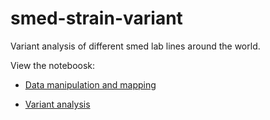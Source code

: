 smed-strain-variant
===================

Variant analysis of different smed lab lines around the world.

View the noteboosk:

 - [Data manipulation and mapping](http://nbviewer.ipython.org/github/damiankao/smed-strain-variant/blob/master/smed-strain-variant.ipynb)

 - [Variant analysis](http://nbviewer.ipython.org/github/damiankao/smed-strain-variant/blob/master/smed-strain-variant-analysis.ipynb)
